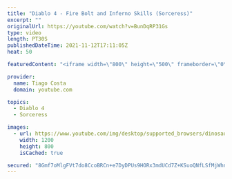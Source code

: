 ```yaml
---
title: "Diablo 4 - Fire Bolt and Inferno Skills (Sorceress)"
excerpt: ""
originalUrl: https://youtube.com/watch?v=BunDqRP31Gs
type: video
length: PT30S
publishedDateTime: 2021-11-12T17:11:05Z
heat: 50

featuredContent: "<iframe width=\"800\" height=\"500\" frameborder=\"0\" src=\"https://www.youtube.com/embed/BunDqRP31Gs\" allow=\"accelerometer; autoplay; encrypted-media; gyroscope; picture-in-picture\" allowfullscreen></iframe>"

provider:
  name: Tiago Costa
  domain: youtube.com

topics:
  - Diablo 4
  - Sorceress

images:
  - url: https://www.youtube.com/img/desktop/supported_browsers/dinosaur.png
    width: 1200
    height: 800
    isCached: true

secured: "8Gmf7oMlgFVt7do8CcoBRCn+e7DyDPUs9HORx3mdUCd7Z+KSuoQNfLSfMjWhnyTtv340WaMGXPUwafp7fJtHPjnxDB+tg1yR5XGf5gFz9Tvldw5A4XLTzZvQG4CQuL3G+jxd9AFzprF02OkATiYJfW2xWvG9s00/xvkIpZ0Qw7iGg0sCwWw/N3XaTdSrsyJ32MCgQRGkRiEt2TPYi7WNo0QHlD7jMJXpa8YN9PwqRwP0sMCudz280LVex2gJ73VPIpOpDNBLCW2+ha2766qN6RD1hC7vXndfWh9Nt4SINgobNZMu9Wah8ApYZYnMuUF9RDia2UqHUp4WM9pJ/BTsLnk+NvqGXZVqMKOemBII1TJzQ4ZTgWVZdNV32kYi9xekZtPVyXpc4xAKEY8nVtW/rTp/t/iLNBGiKEtCGn+usyI=;TSQ9unu4dpzL3fwCfvcRYw=="
---
```


